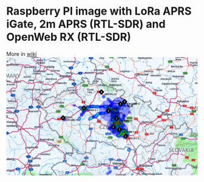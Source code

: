 # Raspberry PI image with LoRa APRS iGate, 2m APRS (RTL-SDR) and OpenWeb RX (RTL-SDR)
More in [wiki](https://remoteqth.com/wiki/index.php?page=Open+interface+III)
![Coverage](https://github.com/ok2zaw/Raspberry-PI-image-LoRa-APRS-2m-APRS-OpenWeb-RX/blob/main/mapa.png)
